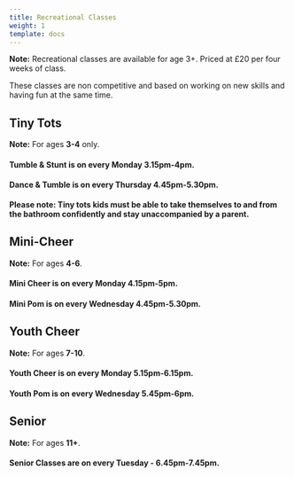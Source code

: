```yaml
---
title: Recreational Classes
weight: 1
template: docs
---
```


<div class="note">
  <strong>Note:</strong> 
  Recreational classes are available for age 3+. Priced at £20 per four weeks of class.
</div>

These classes are non competitive and based on working on new skills and having fun at the same time.

## Tiny Tots
<div class="note">
  <strong>Note:</strong>
  For ages <strong>3-4</strong> only.
</div>

#### Tumble & Stunt is on every Monday 3.15pm-4pm.
#### Dance & Tumble is on every Thursday 4.45pm-5.30pm.

<strong>Please note: Tiny tots kids must be able to take themselves to and from the bathroom confidently and stay unaccompanied by a parent.</strong>

## Mini-Cheer
<div class="note">
  <strong>Note:</strong>
  For ages <strong>4-6</strong>.
</div>

#### Mini Cheer is on every Monday 4.15pm-5pm.
#### Mini Pom is on every Wednesday 4.45pm-5.30pm.


## Youth Cheer
<div class="note">
  <strong>Note:</strong>
  For ages <strong>7-10</strong>.
</div>

#### Youth Cheer is on every Monday 5.15pm-6.15pm.
#### Youth Pom is on every Wednesday 5.45pm-6pm.

## Senior
<div class="note">
  <strong>Note:</strong>
  For ages <strong>11+</strong>.
</div>

#### Senior Classes are on every Tuesday - 6.45pm-7.45pm.